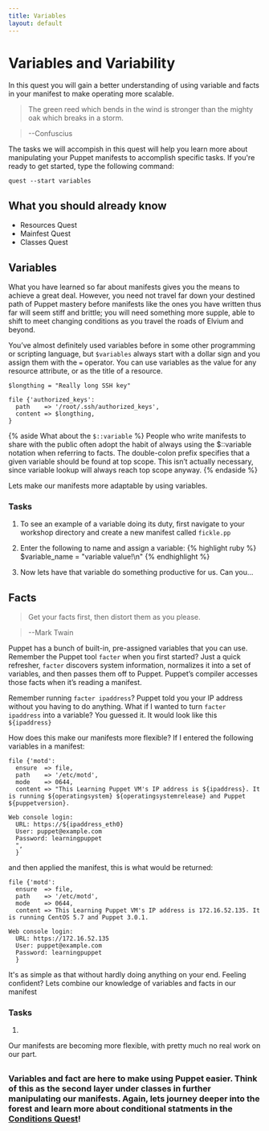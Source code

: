```yaml
---
title: Variables
layout: default
---
```


# Variables and Variability
In this quest you will gain a better understanding of using variable and facts in your manifest to make operating more scalable. 

>The green reed which bends in the wind is stronger than the mighty oak which breaks in a storm.

> --Confuscius

The tasks we will accompish in this quest will help you learn more about manipulating your Puppet manifests to accomplish specific tasks. If you're ready to get started, type the following command:

	quest --start variables

## What you should already know

- Resources Quest
- Mainfest Quest
- Classes Quest

## Variables

What you have learned so far about manifests gives you the means to achieve a great deal. However, you need not travel far down your destined path of Puppet mastery before manifests like the ones you have written thus far will seem stiff and brittle; you will need something more supple, able to shift to meet changing conditions as you travel the roads of Elvium and beyond.

You’ve almost definitely used variables before in some other programming or scripting language, but `$variables` always start with a dollar sign and you assign them with the `=` operator. You can use variables as the value for any resource attribute, or as the title of a resource.

	$longthing = "Really long SSH key"

    file {'authorized_keys':
      path    => '/root/.ssh/authorized_keys',
      content => $longthing,
    }

{% aside What about the `$::variable` %}
People who write manifests to share with the public often adopt the habit of always using the $::variable notation when referring to facts. The double-colon prefix specifies that a given variable should be found at top scope. This isn’t actually necessary, since variable lookup will always reach top scope anyway.
{% endaside %}

Lets make our manifests more adaptable by using variables.

### Tasks

1. To see an example of a variable doing its duty, first navigate to your workshop directory and create a new manifest called `fickle.pp`
	
2.	Enter the following to name and assign a variable:
{% highlight ruby %}
$variable_name = "variable value!\n"
{% endhighlight %}

3. Now lets have that variable do something productive for us. Can you...

## Facts

>Get your facts first, then distort them as you please.

> --Mark Twain

Puppet has a bunch of built-in, pre-assigned variables that you can use. Remember the Puppet tool `facter` when you first started? Just a quick refresher, `facter` discovers system information, normalizes it into a set of variables, and then passes them off to Puppet. Puppet’s compiler accesses those facts when it’s reading a manifest.

Remember running `facter ipaddress`? Puppet told you your IP address without you having to do anything. What if I wanted to turn `facter ipaddress` into a variable? You guessed it. It would look like this `${ipaddress}`

How does this make our manifests more flexible? If I entered the following variables in a manifest:

	file {'motd':
	  ensure  => file,
	  path    => '/etc/motd',
	  mode    => 0644,
	  content => "This Learning Puppet VM's IP address is ${ipaddress}. It is running ${operatingsystem} ${operatingsystemrelease} and Puppet ${puppetversion}.

	Web console login:
	  URL: https://${ipaddress_eth0}
	  User: puppet@example.com
	  Password: learningpuppet
	  ",
	  }

and then applied the manifest, this is what would be returned: 

	file {'motd':
	  ensure  => file,
	  path    => '/etc/motd',
	  mode    => 0644,
	  content => This Learning Puppet VM's IP address is 172.16.52.135. It is running CentOS 5.7 and Puppet 3.0.1.

	Web console login:
	  URL: https://172.16.52.135
	  User: puppet@example.com
	  Password: learningpuppet
	  }

It's as simple as that without hardly doing anything on your end. Feeling confident? Lets combine our knowledge of variables and facts in our manifest

### Tasks

1. 

Our manifests are becoming more flexible, with pretty much no real work on our part.

## 

### Variables and fact are here to make using Puppet easier. Think of this as the second layer under classes in further manipulating our manifests. Again, lets journey deeper into the forest and learn more about conditional statments in the [Conditions Quest](http://somthing)!
